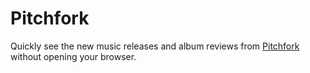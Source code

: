 # Pitchfork

Quickly see the new music releases and album reviews from [Pitchfork](https://pitchfork.com) without opening your browser.
